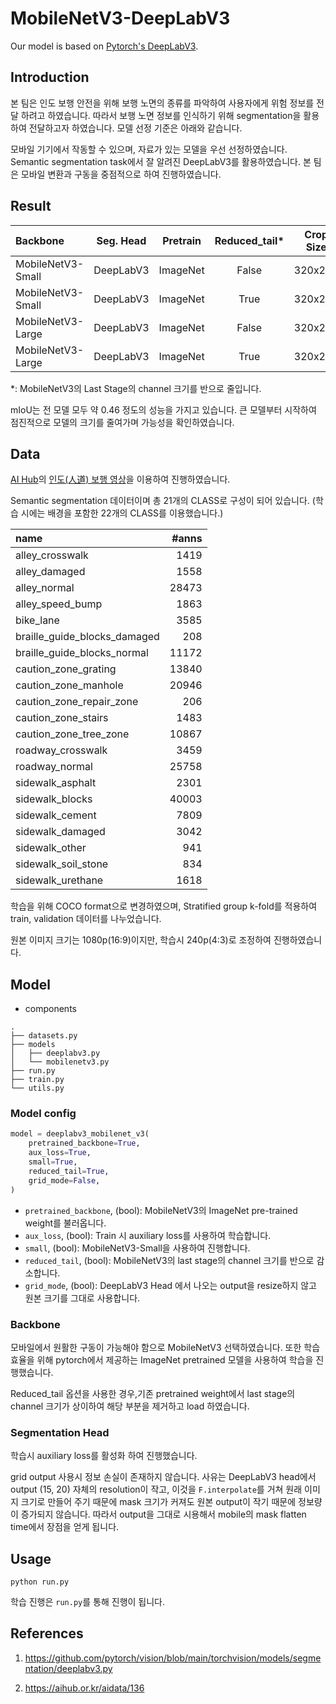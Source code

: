 # MobileNetV3-DeepLabV3
Our model is based on [Pytorch's DeepLabV3](https://github.com/pytorch/vision/blob/main/torchvision/models/segmentation/deeplabv3.py).

## Introduction
본 팀은 인도 보행 안전을 위해 보행 노면의 종류를 파악하여 사용자에게 위험 정보를 전달 하려고 하였습니다. 따라서 보행 노면 정보를 인식하기 위해 segmentation을 활용하여 전달하고자 하였습니다. 모델 선정 기준은 아래와 같습니다.

모바일 기기에서 작동할 수 있으며, 자료가 있는 모델을 우선 선정하였습니다. Semantic segmentation task에서 잘 알려진 DeepLabV3를 활용하였습니다. 본 팀은 모바일 변환과 구동을 중점적으로 하여 진행하였습니다.

## Result
| Backbone          | Seg. Head | Pretrain | Reduced_tail* | Crop Size | #params(M) | MACs(G) |
| :---------------- | :-------: | :------: | :-----------: | :-------: | :--------: | :-----: |
| MobileNetV3-Small | DeepLabV3 | ImageNet |     False     |  320x240  |    6.13    |  1.69   |
| MobileNetV3-Small | DeepLabV3 | ImageNet |     True      |  320x240  |    3.51    |   1.0   |
| MobileNetV3-Large | DeepLabV3 | ImageNet |     False     |  320x240  |   11.03    |  2.91   |
| MobileNetV3-Large | DeepLabV3 | ImageNet |     True      |  320x240  |    6.11    |  1.68   |

*: MobileNetV3의 Last Stage의 channel 크기를 반으로 줄입니다.

mIoU는 전 모델 모두 약 0.46 정도의 성능을 가지고 있습니다. 큰 모델부터 시작하여 점진적으로 모델의 크기를 줄여가며 가능성을 확인하였습니다.

## Data
[AI Hub](https://aihub.or.kr/)의 [인도(人道) 보행 영상](https://aihub.or.kr/aidata/136)을 이용하여 진행하였습니다.

Semantic segmentation 데이터이며 총 21개의 CLASS로 구성이 되어 있습니다. (학습 시에는 배경을 포함한 22개의 CLASS를 이용했습니다.)

| name                         | #anns |
| :--------------------------- | ----: |
| alley_crosswalk              |  1419 |
| alley_damaged                |  1558 |
| alley_normal                 | 28473 |
| alley_speed_bump             |  1863 |
| bike_lane                    |  3585 |
| braille_guide_blocks_damaged |   208 |
| braille_guide_blocks_normal  | 11172 |
| caution_zone_grating         | 13840 |
| caution_zone_manhole         | 20946 |
| caution_zone_repair_zone     |   206 |
| caution_zone_stairs          |  1483 |
| caution_zone_tree_zone       | 10867 |
| roadway_crosswalk            |  3459 |
| roadway_normal               | 25758 |
| sidewalk_asphalt             |  2301 |
| sidewalk_blocks              | 40003 |
| sidewalk_cement              |  7809 |
| sidewalk_damaged             |  3042 |
| sidewalk_other               |   941 |
| sidewalk_soil_stone          |   834 |
| sidewalk_urethane            |  1618 |


학습을 위해 COCO format으로 변경하였으며, Stratified group k-fold를 적용하여 train, validation 데이터를 나누었습니다.

원본 이미지 크기는 1080p(16:9)이지만, 학습시 240p(4:3)로 조정하여 진행하였습니다.

## Model
- components
```
.
├── datasets.py
├── models
│   ├── deeplabv3.py
│   └── mobilenetv3.py
├── run.py
├── train.py
└── utils.py
```

### Model config
```python
model = deeplabv3_mobilenet_v3(
    pretrained_backbone=True,
    aux_loss=True,
    small=True,
    reduced_tail=True,
    grid_mode=False,
)
```
- `pretrained_backbone`, (bool): MobileNetV3의 ImageNet pre-trained weight를 불러옵니다.
- `aux_loss`, (bool): Train 시 auxiliary loss를 사용하여 학습합니다.
- `small`, (bool): MobileNetV3-Small을 사용하여 진행합니다.
- `reduced_tail`, (bool): MobileNetV3의 last stage의 channel 크기를 반으로 감소합니다.
- `grid_mode`, (bool): DeepLabV3 Head 에서 나오는 output을 resize하지 않고 원본 크기를 그대로 사용합니다.

### Backbone

모바일에서 원활한 구동이 가능해야 함으로 MobileNetV3 선택하였습니다. 또한 학습 효율을 위해 pytorch에서 제공하는 ImageNet pretrained 모델을 사용하여 학습을 진행했습니다.

Reduced_tail 옵션을 사용한 경우,기존 pretrained weight에서 last stage의 channel 크기가 상이하여 해당 부분을 제거하고 load 하였습니다.

### Segmentation Head

학습시 auxiliary loss를 활성화 하여 진행했습니다.

grid output 사용시 정보 손실이 존재하지 않습니다. 사유는 DeepLabV3 head에서 output (15, 20) 자체의 resolution이 작고, 이것을 `F.interpolate`를 거쳐 원래 이미지 크기로 만들어 주기 때문에 mask 크기가 커져도 원본 output이 작기 때문에 정보량이 증가되지 않습니다. 따라서 output을 그대로 시용해서 mobile의 mask flatten time에서 장점을 얻게 됩니다.

## Usage
```
python run.py
```
학습 진행은 `run.py`를 통해 진행이 됩니다.

## References

1. https://github.com/pytorch/vision/blob/main/torchvision/models/segmentation/deeplabv3.py

2. https://aihub.or.kr/aidata/136
